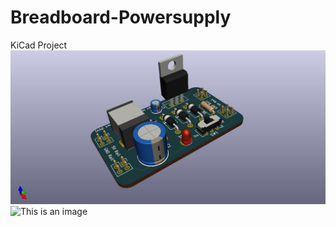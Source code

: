 # Breadboard-Powersupply
KiCad Project 
![Top Image](https://github.com/leistimo/Breadboard-Powersupply/blob/main/BreadBoard%20PS%20Fixed%205V/BreadBoard%20PS%20Ver2%20Image.jpg?raw=true)
![This is an image](https://myoctocat.com/assets/images/base-octocat.svg)
